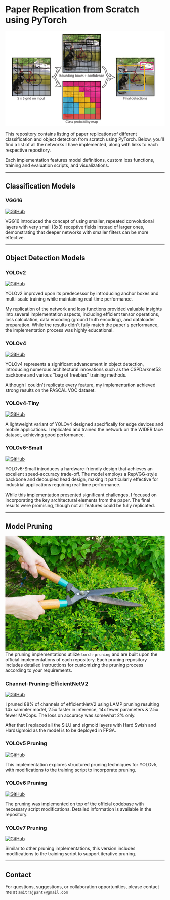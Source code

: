 # Paper Replication from Scratch using PyTorch
![alt text](det.png)

This repository contains listing of paper replicationsof  different classification and object detection from scratch using PyTorch. Below, you’ll find a list of all the networks I have implemented, along with links to each respective repository.

Each implementation features model definitions, custom loss functions, training and evaluation scripts, and visualizations. 


---
## Classification Models

### VGG16
[![GitHub](https://img.shields.io/badge/GitHub-View_on_GitHub-blue?logo=GitHub)](https://github.com/amitpant7/Yolov2-Pytorch-Scratch)

VGG16 introduced the concept of using smaller, repeated convolutional layers with very small (3x3) receptive fields instead of larger ones, demonstrating that deeper networks with smaller filters can be more effective.

---
## Object Detection Models

### YOLOv2
[![GitHub](https://img.shields.io/badge/GitHub-View_on_GitHub-blue?logo=GitHub)](https://github.com/amitpant7/Yolov2-Pytorch-Scratch)

YOLOv2 improved upon its predecessor by introducing anchor boxes and multi-scale training while maintaining real-time performance. 

My replication of the network and loss functions provided valuable insights into several implementation aspects, including efficient tensor operations, loss calculation, data encoding (ground truth encoding), and dataloader preparation. While the results didn't fully match the paper's performance, the implementation process was highly educational.

### YOLOv4
[![GitHub](https://img.shields.io/badge/GitHub-View_on_GitHub-blue?logo=GitHub)](https://github.com/amitpant7/YoloV4_Pytorch)

YOLOv4 represents a significant advancement in object detection, introducing numerous architectural innovations such as the CSPDarknet53 backbone and various "bag of freebies" training methods. 

Although I couldn't replicate every feature, my implementation achieved strong results on the PASCAL VOC dataset.

### YOLOv4-Tiny
[![GitHub](https://img.shields.io/badge/GitHub-View_on_GitHub-blue?logo=GitHub)](https://github.com/amitpant7/TinyYolov4-Pytorch)

A lightweight variant of YOLOv4 designed specifically for edge devices and mobile applications. I replicated and trained the network on the WIDER face dataset, achieving good performance.

### YOLOv6-Small
[![GitHub](https://img.shields.io/badge/GitHub-View_on_GitHub-blue?logo=GitHub)](https://github.com/amitpant7/Yolov6-Small)

YOLOv6-Small introduces a hardware-friendly design that achieves an excellent speed-accuracy trade-off. The model employs a RepVGG-style backbone and decoupled head design, making it particularly effective for industrial applications requiring real-time performance. 

While this implementation presented significant challenges, I focused on incorporating the key architectural elements from the paper. The final results were promising, though not all features could be fully replicated.

--- 

## Model Pruning
![alt text](pruning.webp)
The pruning implementations utilize `torch-pruning` and are built upon the official implementations of each repository. Each pruning repository includes detailed instructions for customizing the pruning process according to your requirements.

### Channel-Pruning-EfficientNetV2
[![GitHub](https://img.shields.io/badge/GitHub-View_on_GitHub-blue?logo=GitHub)](https://github.com/amitpant7/Channel-Pruning-EfficientNetV2)

I pruned 88% of channels of efficientNetV2 using LAMP pruning resulting 14x sammler model, 2.5x faster in inference, 14x fewer parameters & 2.5x fewer MACops. The loss on accuracy was somewhat 2% only.

After that I replaced all the SiLU and sigmoid layers with Hard Swish and Hardsigmoid as the model is to be deployed in FPGA.

### YOLOv5 Pruning
[![GitHub](https://img.shields.io/badge/GitHub-View_on_GitHub-blue?logo=GitHub)](https://github.com/amitpant7/Yolov5_prune)

This implementation explores structured pruning techniques for YOLOv5, with modifications to the training script to incorporate pruning.

### YOLOv6 Pruning
[![GitHub](https://img.shields.io/badge/GitHub-View_on_GitHub-blue?logo=GitHub)](https://github.com/amitpant7/Yolov6_Prune)

The pruning was implemented on top of the official codebase with necessary script modifications. Detailed information is available in the repository.

### YOLOv7 Pruning
[![GitHub](https://img.shields.io/badge/GitHub-View_on_GitHub-blue?logo=GitHub)](https://github.com/amitpant7/YOLOv7_Prune)

Similar to other pruning implementations, this version includes modifications to the training script to support iterative pruning.

---

## Contact
For questions, suggestions, or collaboration opportunities, please contact me at `amitrajpant7@gmail.com`

